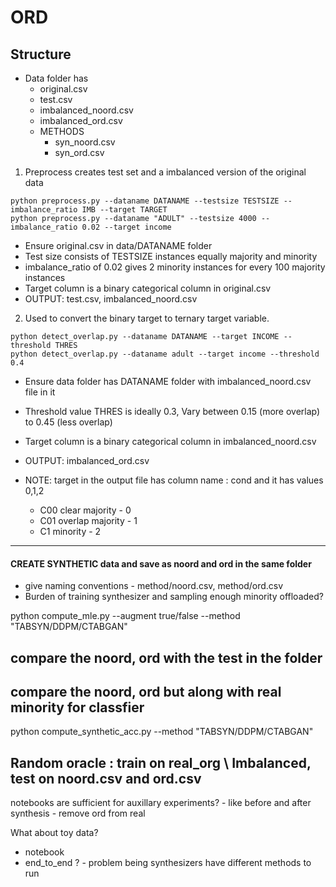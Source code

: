 # ORD

## Structure
- Data folder has 
    - original.csv
    - test.csv
    - imbalanced_noord.csv
    - imbalanced_ord.csv
    - METHODS
        - syn_noord.csv
        - syn_ord.csv

1. Preprocess creates test set and a imbalanced version of the original data 
```
python preprocess.py --dataname DATANAME --testsize TESTSIZE --imbalance_ratio IMB --target TARGET
python preprocess.py --dataname "ADULT" --testsize 4000 --imbalance_ratio 0.02 --target income
```
- Ensure original.csv in data/DATANAME folder 
- Test size consists of TESTSIZE instances equally majority and minority
- imbalance_ratio of 0.02 gives 2 minority instances for every 100 majority instances
- Target column is a binary categorical column in original.csv
- OUTPUT: test.csv, imbalanced_noord.csv

2. Used to convert the binary target to ternary target variable.
```
python detect_overlap.py --dataname DATANAME --target INCOME --threshold THRES
python detect_overlap.py --dataname adult --target income --threshold 0.4
```
- Ensure data folder has DATANAME folder with imbalanced_noord.csv file in it
- Threshold value THRES is ideally 0.3, Vary between 0.15 (more overlap) to 0.45 (less overlap)
- Target column is a binary categorical column in imbalanced_noord.csv
- OUTPUT: imbalanced_ord.csv

- NOTE: target in the output file has column name : cond and it has values 0,1,2
    - C00 clear majority - 0
    - C01 overlap majority - 1
    - C1  minority - 2


----

#### CREATE SYNTHETIC data and save as noord and ord in the same folder
-  give naming conventions - method/noord.csv, method/ord.csv
- Burden of training synthesizer and sampling enough minority offloaded? 

python compute_mle.py --augment true/false --method "TABSYN/DDPM/CTABGAN"
## compare the noord, ord with the test in the folder
## compare the noord, ord but along with real minority for classfier

python compute_synthetic_acc.py --method "TABSYN/DDPM/CTABGAN"
## Random oracle : train on real_org \ Imbalanced, test on noord.csv and ord.csv

notebooks are sufficient for auxillary experiments? 
	- like before and after synthesis
	- remove ord from real
	
	
What about toy data? 
- notebook
- end_to_end ? - problem being synthesizers have different methods to run
```
